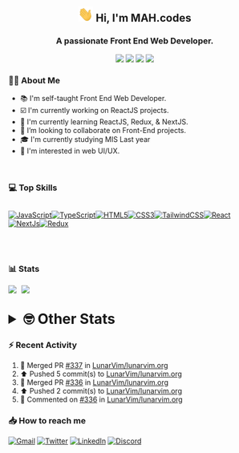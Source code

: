 <h2 align="center"><img src="./Hi.gif" width="30px" height="30px"> Hi, I'm MAH.codes</h2>

<h3 align="center">A passionate Front End Web Developer.</h3>

<div align="center">
  <a href="https://www.linux.org"><img src="https://img.shields.io/badge/OS-Linux-e06c75?style=for-the-badge&logoColor=7287fd&logo=linux&color=7287fd&labelColor=1E1E2E" /></a>
	<a href="https://archlinux.org"><img src="https://img.shields.io/badge/DISTRO-Arch-56b6c2?style=for-the-badge&logo=arch-linux&logoColor=7287fd&color=7287fd&labelColor=1E1E2E" /></a>
	<a href="https://dwm.suckless.org"><img src="https://img.shields.io/badge/WM-DWM-005577?style=for-the-badge&logo=dwm&color=7287fd&logoColor=7287fd&labelColor=1E1E2E" /></a>
	<a href="https://neovim.io"><img src="https://img.shields.io/badge/IDE-Neovim-98c379?style=for-the-badge&logo=neovim&color=7287fd&logoColor=7287fd&labelColor=1E1E2E" /></a>
</div>

### :man_technologist: About Me

- :books: I'm self-taught Front End Web Developer.
- :ballot_box_with_check: I'm currently working on ReactJS projects.
- :dart: I'm currently learning ReactJS, Redux, & NextJS.
- :eyes: I’m looking to collaborate on Front-End projects.
- :mortar_board: I'm currently studying MIS Last year
- :art: I'm interested in web UI/UX.

<br>

### :computer: Top Skills

<div style="display:flex;">

<a href="https://developer.mozilla.org/en-US/docs/Web/JavaScript" target="_blank" rel="noreferrer"><img
    src="https://raw.githubusercontent.com/danielcranney/readme-generator/main/public/icons/skills/javascript-colored.svg"
    width="36" height="36" alt="JavaScript" /></a><a href="https://www.typescriptlang.org/" target="_blank"
  rel="noreferrer"><img
    src="https://raw.githubusercontent.com/danielcranney/readme-generator/main/public/icons/skills/typescript-colored.svg"
    width="36" height="36" alt="TypeScript" /></a><a href="https://developer.mozilla.org/en-US/docs/Glossary/HTML5"
  target="_blank" rel="noreferrer"><img
    src="https://raw.githubusercontent.com/danielcranney/readme-generator/main/public/icons/skills/html5-colored.svg"
    width="36" height="36" alt="HTML5" /></a><a href="https://www.w3.org/TR/CSS/#css" target="_blank"
  rel="noreferrer"><img
    src="https://raw.githubusercontent.com/danielcranney/readme-generator/main/public/icons/skills/css3-colored.svg"
    width="36" height="36" alt="CSS3" /></a><a href="https://tailwindcss.com/" target="_blank" rel="noreferrer"><img
    src="https://raw.githubusercontent.com/danielcranney/readme-generator/main/public/icons/skills/tailwindcss-colored.svg"
    width="36" height="36" alt="TailwindCSS" /></a><a href="https://reactjs.org/" target="_blank" rel="noreferrer"><img
    src="https://raw.githubusercontent.com/danielcranney/readme-generator/main/public/icons/skills/react-colored.svg"
    width="36" height="36" alt="React" /></a><a href="https://nextjs.org/docs" target="_blank" rel="noreferrer"><img
    src="https://raw.githubusercontent.com/danielcranney/readme-generator/main/public/icons/skills/nextjs-colored.svg"
    width="36" height="36" alt="NextJs" /></a><a href="https://redux.js.org/" target="_blank" rel="noreferrer"><img
    src="https://raw.githubusercontent.com/danielcranney/readme-generator/main/public/icons/skills/redux-colored.svg"
    width="36" height="36" alt="Redux" /></a>

</div>

<br>
<br>

### :bar_chart: Stats

<img src="https://github-readme-stats.vercel.app/api?username=MAHcodes&show_icons=true&locale=en" width="49%" /><span style="display:inline-block;width:2%"></span><img src="https://github-readme-streak-stats.herokuapp.com/?user=MAHcodes&" width="49%" />

<br>

<details>
<summary style="font-size: 1.75rem; font-weight: bold;"><strong style="font-size: 1.75rem; font-weight: bold;"> 🤓 Other Stats </strong></summary>

<a href="https://www.github.com/mahcodes"><img src="https://komarev.com/ghpvc/?username=MAHcodes&style=for-the-badge" alt="MAHcodes github profile views" /></a>
<a href="https://wakatime.com/@44eeab2c-51f5-4574-a918-82e5b17d9c49"><img src="https://wakatime.com/badge/user/44eeab2c-51f5-4574-a918-82e5b17d9c49.svg?style=for-the-badge" alt="Total time coded since Jun 29 2022" /></a>

<!--START_SECTION:waka-->
![Lines of code](https://img.shields.io/badge/From%20Hello%20World%20I%27ve%20Written-255%20Thousand%20lines%20of%20code-blue)

**🐱 My GitHub Data** 

> 🏆 53 Contributions in the Year 2023
 > 
> 📦 341.1 kB Used in GitHub's Storage 
 > 
> 💼 Opted to Hire
 > 
> 📜 24 Public Repositories 
 > 
> 🔑 8 Private Repositories  
 > 
**I'm a Night 🦉** 

```text
🌞 Morning    145 commits    ███░░░░░░░░░░░░░░░░░░░░░░   14.65% 
🌆 Daytime    246 commits    ██████░░░░░░░░░░░░░░░░░░░   24.85% 
🌃 Evening    400 commits    ██████████░░░░░░░░░░░░░░░   40.4% 
🌙 Night      199 commits    █████░░░░░░░░░░░░░░░░░░░░   20.1%

```
📅 **I'm Most Productive on Monday** 

```text
Monday       171 commits    ████░░░░░░░░░░░░░░░░░░░░░   17.27% 
Tuesday      148 commits    ███░░░░░░░░░░░░░░░░░░░░░░   14.95% 
Wednesday    122 commits    ███░░░░░░░░░░░░░░░░░░░░░░   12.32% 
Thursday     118 commits    ███░░░░░░░░░░░░░░░░░░░░░░   11.92% 
Friday       106 commits    ██░░░░░░░░░░░░░░░░░░░░░░░   10.71% 
Saturday     167 commits    ████░░░░░░░░░░░░░░░░░░░░░   16.87% 
Sunday       158 commits    ████░░░░░░░░░░░░░░░░░░░░░   15.96%

```


📊 **This Week I Spent My Time On** 

```text
⌚︎ Time Zone: Asia/Beirut

💬 Programming Languages: 
sh                       4 hrs 47 mins       █████░░░░░░░░░░░░░░░░░░░░   19.67% 
Markdown                 4 hrs 35 mins       ████░░░░░░░░░░░░░░░░░░░░░   18.85% 
Bash                     3 hrs 24 mins       ███░░░░░░░░░░░░░░░░░░░░░░   13.96% 
Other                    2 hrs 18 mins       ██░░░░░░░░░░░░░░░░░░░░░░░   9.43% 
HTML                     1 hr 58 mins        ██░░░░░░░░░░░░░░░░░░░░░░░   8.09%

🔥 Editors: 
Neovim                   24 hrs 23 mins      █████████████████████████   100.0%

🐱‍💻 Projects: 
dotfiles                 11 hrs 12 mins      ███████████░░░░░░░░░░░░░░   45.96% 
vimwiki                  4 hrs 21 mins       ████░░░░░░░░░░░░░░░░░░░░░   17.86% 
zapzsh.org               4 hrs 14 mins       ████░░░░░░░░░░░░░░░░░░░░░   17.39% 
Unknown Project          1 hr 48 mins        █░░░░░░░░░░░░░░░░░░░░░░░░   7.42% 
website                  1 hr 45 mins        █░░░░░░░░░░░░░░░░░░░░░░░░   7.22%

💻 Operating System: 
Linux                    24 hrs 23 mins      █████████████████████████   100.0%

```

**I Mostly Code in JavaScript** 

```text
JavaScript               14 repos            █████████████░░░░░░░░░░░░   51.85% 
Python                   3 repos             ██░░░░░░░░░░░░░░░░░░░░░░░   11.11% 
HTML                     2 repos             █░░░░░░░░░░░░░░░░░░░░░░░░   7.41% 
PHP                      2 repos             █░░░░░░░░░░░░░░░░░░░░░░░░   7.41% 
TypeScript               2 repos             █░░░░░░░░░░░░░░░░░░░░░░░░   7.41%

```



 Last Updated on 09/01/2023 18:44:45 UTC
<!--END_SECTION:waka-->

</details>

### :zap: Recent Activity

<!--RECENT_ACTIVITY:start-->
1. 🎉 Merged PR [#337](https://github.com/LunarVim/lunarvim.org/pull/337) in [LunarVim/lunarvim.org](https://github.com/LunarVim/lunarvim.org)<br>
2. ⬆️ Pushed 5 commit(s) to [LunarVim/lunarvim.org](https://github.com/LunarVim/lunarvim.org)<br>
3. 🎉 Merged PR [#336](https://github.com/LunarVim/lunarvim.org/pull/336) in [LunarVim/lunarvim.org](https://github.com/LunarVim/lunarvim.org)<br>
4. ⬆️ Pushed 2 commit(s) to [LunarVim/lunarvim.org](https://github.com/LunarVim/lunarvim.org)<br>
5. 💬 Commented on [#336](https://github.com/LunarVim/lunarvim.org/pull/336#issuecomment-1376835718) in [LunarVim/lunarvim.org](https://github.com/LunarVim/lunarvim.org)<br>
<!--RECENT_ACTIVITY:end-->

### :inbox_tray: How to reach me

[![Gmail](https://img.shields.io/badge/Gmail-D14836?style=for-the-badge&logo=gmail&logoColor=white)](mailto:mahdotcodes@gmail.com)
[![Twitter](https://img.shields.io/badge/Twitter-1DA1F2?style=for-the-badge&logo=twitter&logoColor=white)](https://twitter.com/MAHcodes)
[![LinkedIn](https://img.shields.io/badge/LinkedIn-0077B5?style=for-the-badge&logo=linkedin&logoColor=white)](https://www.linkedin.com/in/mah-codes-66b0671b7/)
[![Discord](https://img.shields.io/badge/Discord-7289DA?style=for-the-badge&logo=discord&logoColor=white)](https://discord.com/users/404595695195258880)
